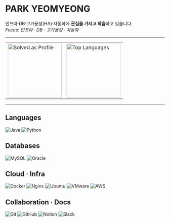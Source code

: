 # PARK YEOMYEONG

인프라·DB·고가용성(HA)·자동화에 **관심을 가지고 학습**하고 있습니다.  
*Focus: 인프라 · DB · 고가용성 · 자동화*

---

<!-- Solved.ac (좌) | 사용 언어 퍼센트 (우) -->
<table>
  <tr>
    <td align="left" width="50%">
      <a href="https://solved.ac/profile/duehf123">
        <img src="https://mazassumnida.wtf/api/v2/generate_badge?boj=duehf123" alt="Solved.ac Profile" height="170" />
      </a>
    </td>
    <td align="left" width="50%">
      <img src="https://github-readme-stats.vercel.app/api/top-langs/?username=yeomyeoung&layout=compact&langs_count=6&hide=html,css&theme=transparent&hide_border=true" alt="Top Languages" height="170" />
    </td>
  </tr>
</table>

---

## Languages
<div align="left">
  <img alt="Java" src="https://img.shields.io/badge/Java-ED8B00?style=flat&logo=openjdk&logoColor=white" />
  <img alt="Python" src="https://img.shields.io/badge/Python-3776AB?style=flat&logo=python&logoColor=white" />
</div>

## Databases
<div align="left">
  <img alt="MySQL" src="https://img.shields.io/badge/MySQL-4479A1?style=flat&logo=mysql&logoColor=white" />
  <img alt="Oracle" src="https://img.shields.io/badge/Oracle-F80000?style=flat&logo=oracle&logoColor=white" />
</div>

## Cloud · Infra
<div align="left">
  <img alt="Docker" src="https://img.shields.io/badge/Docker-2496ED?style=flat&logo=docker&logoColor=white" />
  <img alt="Nginx" src="https://img.shields.io/badge/Nginx-009639?style=flat&logo=nginx&logoColor=white" />
  <img alt="Ubuntu" src="https://img.shields.io/badge/Ubuntu-E95420?style=flat&logo=ubuntu&logoColor=white" />
  <img alt="VMware" src="https://img.shields.io/badge/VMware-607078?style=flat&logo=vmware&logoColor=white" />
  <img alt="AWS" src="https://img.shields.io/badge/AWS-232F3E?style=flat&logo=amazonaws&logoColor=white" />
</div>

## Collaboration · Docs
<div align="left">
  <img alt="Git" src="https://img.shields.io/badge/Git-F05032?style=flat&logo=git&logoColor=white" />
  <img alt="GitHub" src="https://img.shields.io/badge/GitHub-181717?style=flat&logo=github&logoColor=white" />
  <img alt="Notion" src="https://img.shields.io/badge/Notion-000000?style=flat&logo=notion&logoColor=white" />
  <img alt="Slack" src="https://img.shields.io/badge/Slack-4A154B?style=flat&logo=slack&logoColor=white" />
</div>

